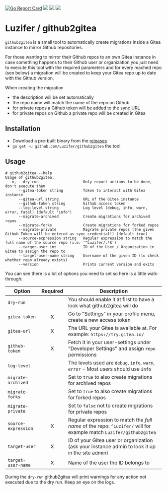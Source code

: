 [![Go Report Card](https://goreportcard.com/badge/github.com/Luzifer/github2gitea)](https://goreportcard.com/report/github.com/Luzifer/github2gitea)
![](https://badges.fyi/github/license/Luzifer/github2gitea)
![](https://badges.fyi/github/downloads/Luzifer/github2gitea)
![](https://badges.fyi/github/latest-release/Luzifer/github2gitea)

# Luzifer / github2gitea

`github2gitea` is a small tool to automatically create migrations inside a Gitea instance to mirror Github repositories.

For those wanting to mirror their Github repos to an own Gitea instance in case something happens to their Github user or organization you just need to execute this tool with the required parameters and for every mached repo (see below) a migration will be created to keep your Gitea repo up to date with the Github version.

When creating the migration

- the description will be set automatically
- the repo name will match the name of the repo on Github
- for private repos a Github token will be added to the sync URL
- for private repos on Github a private repo will be created in Gitea

## Installation

- Download a pre-built binary from the [releases](https://github.com/Luzifer/github2gitea/releases)
- `go get -u github.com/Luzifer/github2gitea` the tool

## Usage

```console
# github2gitea --help
Usage of github2gitea:
  -n, --dry-run                    Only report actions to be done, don't execute them
      --gitea-token string         Token to interact with Gitea instance
      --gitea-url string           URL of the Gitea instance
      --github-token string        Github access token
      --log-level string           Log level (debug, info, warn, error, fatal) (default "info")
      --migrate-archived           Create migrations for archived repos
      --migrate-forks              Create migrations for forked repos
      --migrate-private            Migrate private repos (the given Github Token will be entered as sync credential!) (default true)
      --source-expression string   Regular expression to match the full name of the source repo (i.e. '^Luzifer/.*$')
      --target-user int            ID of the User / Organization in Gitea to assign the repo to
      --target-user-name string    Username of the given ID (to check whether repo already exists)
      --version                    Prints current version and exits
```

You can see there is a lot of options you need to set so here is a little walk-through:

| Option | Required | Description |
| ---- | :---: | ---- |
| `dry-run` | | You should enable it at first to have a look what github2gitea will do |
| `gitea-token` | X | Go to "Settings" in your profile menu, create a new access token |
| `gitea-url` | X | The URL your Gitea is available at. For example: `https://try.gitea.io/` |
| `github-token` | X | Fetch it in your user-settings under "Developer Settings" and assign `repo` permissions |
| `log-level` | | The levels used are `debug`, `info`, `warn`, `error` - Most users should use `info` |
| `migrate-archived` | | Set to `true` to also create migrations for archived repos |
| `migrate-forks` | | Set to `true` to also create migrations for forked repos |
| `migrate-private` | | Set to `false` not to create migrations for private repos |
| `source-expression` | X | Regular expression to match the *full name* of the repo: `^Luzifer/` will for example match `Luzifer/github2gitea` |
| `target-user` | X | ID of your Gitea user or organization (ask your instance admin to look it up in the site admin) |
| `target-user-name` | X | Name of the user the ID belongs to |

During the `dry-run` github2gitea will print warnings for any action not executed due to the dry run. Keep an eye on the logs.
